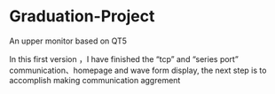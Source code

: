 # Graduation-Project
An upper monitor based on QT5

In this first version ，I have finished the “tcp” and “series port” communication、homepage and wave form display, the next step is to accomplish making communication aggrement 
